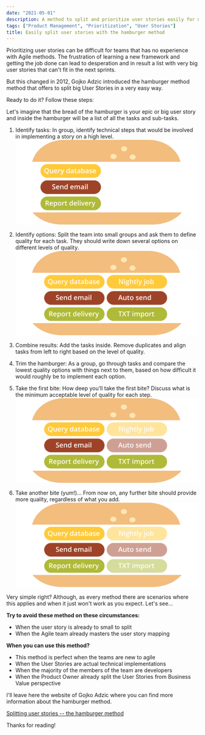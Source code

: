 ```yaml
---
date: "2021-05-01"
description: A method to split and prioritize user stories easily for new agile teams.
tags: ["Product Management", "Prioritization", "User Stories"]
title: Easily split user stories with the hamburger method
---
```


Prioritizing user stories can be difficult for teams that has no experience with Agile methods. The frustration of learning a new framework and getting the job done can lead to desperation and in result a list with very big user stories that can't fit in the next sprints.

But this changed in 2012, Gojko Adzic introduced the hamburger method method that offers to split big User Stories in a very easy way.

Ready to do it? Follow these steps:

Let's imagine that the bread of the hamburger is your epic or big user story and inside the hamburger will be a list of all the tasks and sub-tasks.

1. Identify tasks: In group, identify technical steps that would be involved in implementing a story on a high level.
![the hamburger method part 1](hamburger-1.png)
2. Identify options: Split the team into small groups and ask them to define quality for each task. They should write down several options on different levels of quality.
![the hamburger method part 2](hamburger-2.png)
3. Combine results: Add the tasks inside. Remove duplicates and align tasks from left to right based on the level of quality.

4. Trim the hamburger: As a group, go through tasks and compare the lowest quality options with things next to them, based on how difficult it would roughly be to implement each option.
5. Take the first bite: How deep you’ll take the first bite? Discuss what is the minimum acceptable level of quality for each step.
![the hamburger method part 3](hamburger-3.png)
6. Take another bite (yum!)... From now on, any further bite should provide more quality, regardless of what you add.
![the hamburger method part 4](hamburger-4.png)

Very simple right? Although, as every method there are scenarios where this applies and when it just won't work as you expect. Let's see...

**Try to avoid these method on these circumstances:**

- When the user story is already to small to split
- When the Agile team already masters the user story mapping

**When you can use this method?**

- This method is perfect when the teams are new to agile
- When the User Stories are actual technical implementations
- When the majority of the members of the team are developers
- When the Product Owner already split the User Stories from Business Value perspective

I'll leave here the website of Gojko Adzic where you can find more information about the hamburger method.

[Splitting user stories -- the hamburger method](https://gojko.net/2012/01/23/splitting-user-stories-the-hamburger-method/)

Thanks for reading!